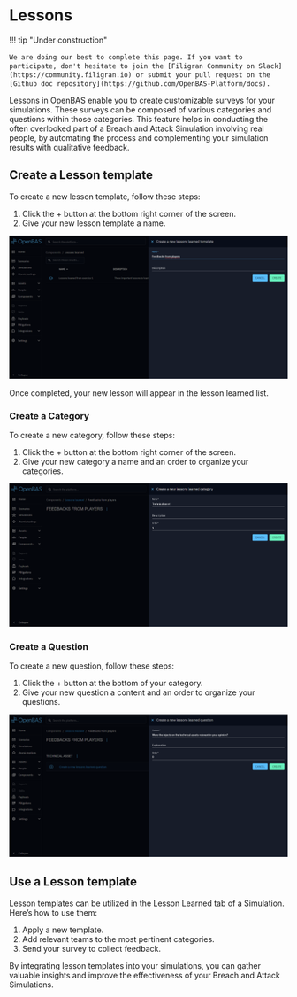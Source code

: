 # Lessons

!!! tip "Under construction"

    We are doing our best to complete this page. If you want to participate, don't hesitate to join the [Filigran Community on Slack](https://community.filigran.io) or submit your pull request on the [Github doc repository](https://github.com/OpenBAS-Platform/docs).

Lessons in OpenBAS enable you to create customizable surveys for your simulations. These surveys can be composed of
various categories and questions within those categories. This feature helps in conducting the often overlooked part of
a Breach and Attack Simulation involving real people, by automating the process and complementing your simulation
results with qualitative feedback.

## Create a Lesson template

To create a new lesson template, follow these steps:

1. Click the + button at the bottom right corner of the screen.
2. Give your new lesson template a name.

![lesson-creation.png](../assets/components/lesson-creation.png)

Once completed, your new lesson will appear in the lesson learned list.

### Create a Category

To create a new category, follow these steps:

1. Click the + button at the bottom right corner of the screen.
2. Give your new category a name and an order to organize your categories.

![lesson-category-creation.png](../assets/components/lesson-category-creation.png)

### Create a Question

To create a new question, follow these steps:

1. Click the + button at the bottom of your category.
2. Give your new question a content and an order to organize your questions.

![lesson-question-creation.png](../assets/components/lesson-question-creation.png)

## Use a Lesson template

Lesson templates can be utilized in the Lesson Learned tab of a Simulation. Here’s how to use them:

1. Apply a new template.
2. Add relevant teams to the most pertinent categories.
3. Send your survey to collect feedback.

By integrating lesson templates into your simulations, you can gather valuable insights and improve the effectiveness of
your Breach and Attack Simulations.
